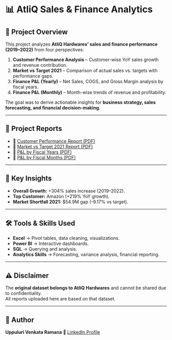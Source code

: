 # 📊 AtliQ Sales & Finance Analytics  

## 📌 Project Overview  
This project analyzes **AtliQ Hardwares’ sales and finance performance (2019–2022)** from four perspectives:  
1. **Customer Performance Analysis** – Customer-wise YoY sales growth and revenue contribution.  
2. **Market vs Target 2021** – Comparison of actual sales vs. targets with performance gaps.  
3. **Finance P&L (Yearly)** – Net Sales, COGS, and Gross Margin analysis by fiscal years.  
4. **Finance P&L (Monthly)** – Month-wise trends of revenue and profitability.  

The goal was to derive actionable insights for **business strategy, sales forecasting, and financial decision-making**.  

---

## 📂 Project Reports  
- 📑 [Customer Performance Report (PDF)](https://github.com/Uppuluri-Venkat-Ramana/AtliQ-Sales-Finance-Analytics/blob/main/Sales%20Performance%20report.pdf)  
- 📑 [Market vs Target 2021 Report (PDF)](https://github.com/Uppuluri-Venkat-Ramana/AtliQ-Sales-Finance-Analytics/blob/main/Maket%20vs%20Target%202021.pdf)  
- 📑 [P&L by Fiscal Years (PDF)](https://github.com/Uppuluri-Venkat-Ramana/AtliQ-Sales-Finance-Analytics/blob/main/P%20%26%20L%20by%20Fiscal%20years.pdf)  
- 📑 [P&L by Fiscal Months (PDF)](https://github.com/Uppuluri-Venkat-Ramana/AtliQ-Sales-Finance-Analytics/blob/main/p%20%26l%20report%20for%20fiscal%20monthwise.pdf)  

---

## 🔑 Key Insights  
- **Overall Growth:** +304% sales increase (2019–2022).  
- **Top Customer:** Amazon (+219% YoY growth).  
- **Market Shortfall 2021:** $54.9M gap (-9.17% vs target).

 ---
## 🛠️ Tools & Skills Used  
- **Excel** → Pivot tables, data cleaning, visualizations.  
- **Power BI** → Interactive dashboards.  
- **SQL** → Querying and analysis.  
- **Analytics Skills** → Forecasting, variance analysis, financial reporting.  

---

## ⚠️ Disclaimer  
The **original dataset belongs to AtliQ Hardwares** and cannot be shared due to confidentiality.  
All reports uploaded here are based on that dataset.  

---

## 👤 Author  
**Uppuluri Venkata Ramana** 
📌 [LinkedIn Profile](https://in.linkedin.com/in/uppuluri-venkata-ramana-467979214)
